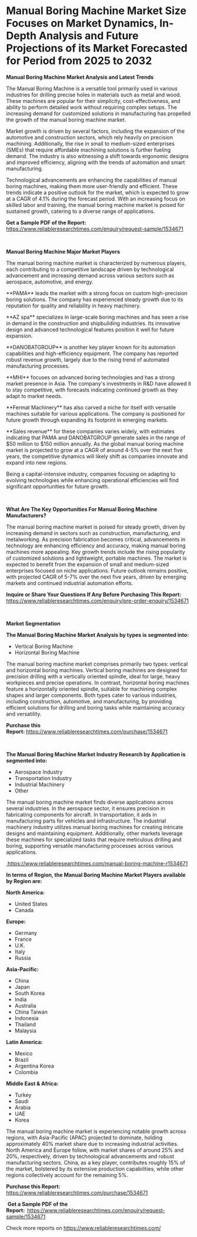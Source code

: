 <p><h1>Manual Boring Machine Market Size Focuses on Market Dynamics, In-Depth Analysis and Future Projections of its Market Forecasted for Period from 2025 to 2032</h1></p><p><strong>Manual Boring Machine Market Analysis and Latest Trends</strong></p>
<p><p>The Manual Boring Machine is a versatile tool primarily used in various industries for drilling precise holes in materials such as metal and wood. These machines are popular for their simplicity, cost-effectiveness, and ability to perform detailed work without requiring complex setups. The increasing demand for customized solutions in manufacturing has propelled the growth of the manual boring machine market.</p><p>Market growth is driven by several factors, including the expansion of the automotive and construction sectors, which rely heavily on precision machining. Additionally, the rise in small to medium-sized enterprises (SMEs) that require affordable machining solutions is further fueling demand. The industry is also witnessing a shift towards ergonomic designs and improved efficiency, aligning with the trends of automation and smart manufacturing.</p><p>Technological advancements are enhancing the capabilities of manual boring machines, making them more user-friendly and efficient. These trends indicate a positive outlook for the market, which is expected to grow at a CAGR of 4.1% during the forecast period. With an increasing focus on skilled labor and training, the manual boring machine market is poised for sustained growth, catering to a diverse range of applications.</p></p>
<p><strong>Get a Sample PDF of the Report:&nbsp;</strong> <a href="https://www.reliableresearchtimes.com/enquiry/request-sample/1534671?utm_campaign=3583&utm_medium=2&utm_source=Github&utm_content=ia&utm_term=08042025&utm_id=manual-boring-machine">https://www.reliableresearchtimes.com/enquiry/request-sample/1534671</a></p>
<p>&nbsp;</p>
<p><strong>Manual Boring Machine Major Market Players</strong></p>
<p><p>The manual boring machine market is characterized by numerous players, each contributing to a competitive landscape driven by technological advancement and increasing demand across various sectors such as aerospace, automotive, and energy.</p><p>**PAMA** leads the market with a strong focus on custom high-precision boring solutions. The company has experienced steady growth due to its reputation for quality and reliability in heavy machinery. </p><p>**AZ spa** specializes in large-scale boring machines and has seen a rise in demand in the construction and shipbuilding industries. Its innovative design and advanced technological features position it well for future expansion.</p><p>**DANOBATGROUP** is another key player known for its automation capabilities and high-efficiency equipment. The company has reported robust revenue growth, largely due to the rising trend of automated manufacturing processes.</p><p>**MHI** focuses on advanced boring technologies and has a strong market presence in Asia. The company's investments in R&D have allowed it to stay competitive, with forecasts indicating continued growth as they adapt to market needs.</p><p>**Fermat Machinery** has also carved a niche for itself with versatile machines suitable for various applications. The company is positioned for future growth through expanding its footprint in emerging markets.</p><p>**Sales revenue** for these companies varies widely, with estimates indicating that PAMA and DANOBATGROUP generate sales in the range of $50 million to $150 million annually. As the global manual boring machine market is projected to grow at a CAGR of around 4-5% over the next five years, the competitive dynamics will likely shift as companies innovate and expand into new regions. </p><p>Being a capital-intensive industry, companies focusing on adapting to evolving technologies while enhancing operational efficiencies will find significant opportunities for future growth.</p></p>
<p>&nbsp;</p>
<p><strong>What Are The Key Opportunities For Manual Boring Machine Manufacturers?</strong></p>
<p><p>The manual boring machine market is poised for steady growth, driven by increasing demand in sectors such as construction, manufacturing, and metalworking. As precision fabrication becomes critical, advancements in technology are enhancing efficiency and accuracy, making manual boring machines more appealing. Key growth trends include the rising popularity of customized solutions and lightweight, portable machines. The market is expected to benefit from the expansion of small and medium-sized enterprises focused on niche applications. Future outlook remains positive, with projected CAGR of 5-7% over the next five years, driven by emerging markets and continued industrial automation efforts.</p></p>
<p><strong>Inquire or Share Your Questions If Any Before Purchasing This Report:</strong> <a href="https://www.reliableresearchtimes.com/enquiry/pre-order-enquiry/1534671?utm_campaign=3583&utm_medium=2&utm_source=Github&utm_content=ia&utm_term=08042025&utm_id=manual-boring-machine">https://www.reliableresearchtimes.com/enquiry/pre-order-enquiry/1534671</a></p>
<p>&nbsp;</p>
<p><strong>Market Segmentation</strong></p>
<p><strong>The Manual Boring Machine Market Analysis by types is segmented into:</strong></p>
<p><ul><li>Vertical Boring Machine</li><li>Horizontal Boring Machine</li></ul></p>
<p><p>The manual boring machine market comprises primarily two types: vertical and horizontal boring machines. Vertical boring machines are designed for precision drilling with a vertically oriented spindle, ideal for large, heavy workpieces and precise operations. In contrast, horizontal boring machines feature a horizontally oriented spindle, suitable for machining complex shapes and larger components. Both types cater to various industries, including construction, automotive, and manufacturing, by providing efficient solutions for drilling and boring tasks while maintaining accuracy and versatility.</p></p>
<p><strong>Purchase this Report:&nbsp;</strong><a href="https://www.reliableresearchtimes.com/purchase/1534671?utm_campaign=3583&utm_medium=2&utm_source=Github&utm_content=ia&utm_term=08042025&utm_id=manual-boring-machine">https://www.reliableresearchtimes.com/purchase/1534671</a></p>
<p>&nbsp;</p>
<p><strong>The Manual Boring Machine Market Industry Research by Application is segmented into:</strong></p>
<p><ul><li>Aerospace Industry</li><li>Transportation Industry</li><li>Industrial Machinery</li><li>Other</li></ul></p>
<p><p>The manual boring machine market finds diverse applications across several industries. In the aerospace sector, it ensures precision in fabricating components for aircraft. In transportation, it aids in manufacturing parts for vehicles and infrastructure. The industrial machinery industry utilizes manual boring machines for creating intricate designs and maintaining equipment. Additionally, other markets leverage these machines for specialized tasks that require meticulous drilling and boring, supporting versatile manufacturing processes across various applications.</p></p>
<p><a href="https://www.reliableresearchtimes.com/manual-boring-machine-r1534671?utm_campaign=3583&utm_medium=2&utm_source=Github&utm_content=ia&utm_term=08042025&utm_id=manual-boring-machine">&nbsp;https://www.reliableresearchtimes.com/manual-boring-machine-r1534671</a></p>
<p><strong>In terms of Region, the Manual Boring Machine Market Players available by Region are:</strong></p>
<p>
    <p> <strong> North America: </strong>
        <ul>
            <li>United States</li>
            <li>Canada</li>
        </ul>
        </p> 
    <p> <strong> Europe: </strong>
        <ul>
            <li>Germany</li>
            <li>France</li>
            <li>U.K.</li>
            <li>Italy</li>
            <li>Russia</li>
        </ul>
        </p> 
    <p> <strong> Asia-Pacific: </strong>
        <ul>
            <li>China</li>
            <li>Japan</li>
            <li>South Korea</li>
            <li>India</li>
            <li>Australia</li>
            <li>China Taiwan</li>
            <li>Indonesia</li>
            <li>Thailand</li>
            <li>Malaysia</li>
        </ul>
        </p> 
    <p> <strong> Latin America: </strong>
        <ul>
            <li>Mexico</li>
            <li>Brazil</li>
            <li>Argentina Korea</li>
            <li>Colombia</li>
        </ul>
        </p> 
    <p> <strong> Middle East & Africa: </strong>
        <ul>
            <li>Turkey</li>
            <li>Saudi</li>
            <li>Arabia</li>
            <li>UAE</li>
            <li>Korea</li>
        </ul>
    </p>
    </p>
<p><p>The manual boring machine market is experiencing notable growth across regions, with Asia-Pacific (APAC) projected to dominate, holding approximately 40% market share due to increasing industrial activities. North America and Europe follow, with market shares of around 25% and 20%, respectively, driven by technological advancements and robust manufacturing sectors. China, as a key player, contributes roughly 15% of the market, bolstered by its extensive production capabilities, while other regions collectively account for the remaining 5%.</p></p>
<p><strong>Purchase this Report: </strong><a href="https://www.reliableresearchtimes.com/purchase/1534671?utm_campaign=3583&utm_medium=2&utm_source=Github&utm_content=ia&utm_term=08042025&utm_id=manual-boring-machine">https://www.reliableresearchtimes.com/purchase/1534671</a></p>
<p>&nbsp;<strong>Get a Sample PDF of the Report:&nbsp;&nbsp;</strong><a href="https://www.reliableresearchtimes.com/enquiry/request-sample/1534671?utm_campaign=3583&utm_medium=2&utm_source=Github&utm_content=ia&utm_term=08042025&utm_id=manual-boring-machine">https://www.reliableresearchtimes.com/enquiry/request-sample/1534671</a></p>
<p><strong></strong></p>
<p>Check more reports on <a href="https://www.reliableresearchtimes.com/?utm_campaign=3583&utm_medium=2&utm_source=Github&utm_content=ia&utm_term=08042025&utm_id=manual-boring-machine">https://www.reliableresearchtimes.com/</a></p>